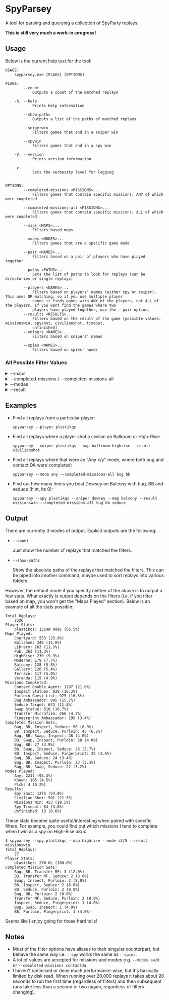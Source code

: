 # SpyParsey

A tool for parsing and querying a collection of SpyParty replays.

**This is still very much a work-in-progress!**

## Usage

Below is the current help text for the tool:

```
USAGE:
    spyparsey.exe [FLAGS] [OPTIONS]

FLAGS:
        --count
            Outputs a count of the matched replays

    -h, --help
            Prints help information

        --show-paths
            Outputs a list of the paths of matched replays

        --sniperwin
            Filters games that end in a sniper win

        --spywin
            Filters games that end in a spy win

    -V, --version
            Prints version information

    -v
            Sets the verbosity level for logging


OPTIONS:
        --completed-missions <MISSIONS>...
            Filters games that contain specific missions, ANY of which were completed

        --completed-missions-all <MISSIONS>...
            Filters games that contain specific missions, ALL of which were completed

        --maps <MAPS>...
            Filters based maps

        --modes <MODES>...
            Filters games that are a specific game mode

        --pair <NAMES>...
            Filters based on a pair of players who have played together

        --paths <PATHS>...
            Sets the list of paths to look for replays (can be directories or single replays)

        --players <NAMES>...
            Filters based on players' names (either spy or sniper). This uses OR matching, so if you use multiple player
            names it finds games with ANY of the players, not ALL of the players. If you want find the games where two
            players have played together, use the --pair option.
        --results <RESULTS>...
            Filters based on the result of the game [possible values: missionswin, spyshot, civilianshot, timeout,
            unfinished]
        --snipers <NAMES>...
            Filters based on snipers' names

        --spies <NAMES>...
            Filters based on spies' names
```

### All Possible Filter Values
<details> 
  <summary>--maps</summary>
  <ul>
      <li><code>aquarium</code></li>
      <li><code>balcony</code></li>
      <li><code>ballroom</code></li>
      <li><code>courtyard</code></li>
      <li><code>"crowded pub"</code> or <code>crowdedpub</code></li>
      <li><code>"double modern"</code> or <code>doublemodern</code></li>
      <li><code>gallery</code></li>
      <li><code>"high rise"</code>, <code>high-rise</code> or <code>highrise</code></li>
      <li><code>modern</code></li>
      <li><code>moderne</code></li>
      <li><code>"old balcony"</code> or <code>oldbalcony</code></li>
      <li><code>"old ballroom"</code> or <code>oldballroom</code></li>
      <li><code>"old courtyard 1"</code>, <code>oldcourtyard1</code> or <code>cy1</code></li>
      <li><code>"old courtyard 2"</code>, <code>oldcourtyard2</code> or <code>cy2</code></li>
      <li><code>"old gallery"</code> or <code>oldgallery</code></li>
      <li><code>"old veranda"</code> or <code>oldveranda</code></li>
      <li><code>panopticon</code> or <code>panop</code></li>
      <li><code>pub</code></li>
      <li><code>teien</code></li>
      <li><code>terrace</code></li>
      <li><code>veranda</code></li>
  </ul>
</details>

<details> 
  <summary>--completed-missions / --completed-missions-all</summary>
  <ul>
      <li><code>"bug ambassador"</code>, <code>bugambassador</code> or <code>bug</code></li>
      <li><code>"contact double agent"</code>, <code>contactdoubleagent</code>, <code>contactda</code>, <code>contact</code> or <code>bb</code></li>
      <li><code>"fingerprint ambassador"</code>, <code>fingerprintambassador</code>, <code>fingerprint</code> or <code>fp</code></li>
      <li><code>"inspect statues"</code>, <code>inspectstatues</code> or <code>inspect</code></li>
      <li><code>"purloin guest list"</code>, <code>purloinguestlist</code> or <code>purloin</code></li>
      <li><code>"seduce target"</code>, <code>seducetarget</code> or <code>seduce</code></li>
      <li><code>"swap statue"</code>, <code>swapstatue</code>, <code>swap</code> or <code>paws</code></li>
      <li><code>"transfer microfilm"</code>, <code>transfermicrofilm</code>, <code>transfermf</code> or <code>mf</code></li>
  </ul>
</details>

<details> 
  <summary>--modes</summary>
  <ul>
      <li><code>any</code> or <code>a</code></li>
      <li><code>pick</code> or <code>p</code></li>
      <li><code>known</code> or <code>k</code></li>
      <li><code>"any 7 of 8"</code>, <code>"any 7/8"</code>, <code>a7/8</code></li>
      <li><code>"pick 7 of 8"</code>, <code>"pick 7/8"</code>, <code>p7/8</code></li>
      <li><code>"known 4 of 4"</code>, <code>"known 4/4"</code>, <code>"known 4"</code>, <code>k4</code></li>
  </ul>
</details>

<details> 
  <summary>--result</summary>
  <ul>
      <li><code>missionswin</code></li>
      <li><code>spyshot</code></li>
      <li><code>civilianshot</code></li>
      <li><code>timeout</code></li>
      <li><code>unfinished</code></li>
  </ul>
</details>

## Examples

- Find all replays from a particular player:
  
  `spyparsey --player plastikqs`
- Find all replays where a player shot a civilian on Ballroom or High-Rise:

  `spyparsey --sniper plastikqs --map ballroom highrise --result civilianshot`
- Find all replays where that were an "Any x/y" mode, where both bug and contact DA were completed:

  `spyparsey --mode any --completed-missions-all bug bb`
  
- Find out how many times you beat Dowsey on Balcony with bug, BB and seduce (hint, its 0):

  `spyparsey --spy plastikqs --sniper dowsey --map balcony --result missionswin --completed-missions-all bug bb seduce`

## Output

There are currently 3 modes of output. Explicit outputs are the following:

- `--count`
  
  Just show the number of replays that matched the filters.
- `--show-paths`

  Show the absolute paths of the replays that matched the filters. This can be piped into another command, maybe used to sort replays into various folders.
  
However, the default mode if you specify neither of the above is to output a few stats. What exactly is output depends on the filters (i.e. if you filter based on map, you won't get the "Maps Played" section). Below is an example of all the stats possible:

```
Total Replays:
    2326
Player Stats:
    plastikqs: 1314W 999L (56.5%)
Maps Played:
    Courtyard: 553 (23.8%)
    Ballroom: 348 (15.0%)
    Library: 263 (11.3%)
    Pub: 263 (11.3%)
    HighRise: 230 (9.9%)
    Moderne: 179 (7.7%)
    Balcony: 128 (5.5%)
    Gallery: 126 (5.4%)
    Terrace: 117 (5.0%)
    Veranda: 115 (4.9%)
Missions Completed:
    Contact Double Agent: 1197 (21.0%)
    Inspect Statues: 928 (16.3%)
    Purloin Guest List: 925 (16.3%)
    Bug Ambassador: 895 (15.7%)
    Seduce Target: 673 (11.8%)
    Swap Statue: 610 (10.7%)
    Transfer Microfilm: 266 (4.7%)
    Fingerprint Ambassador: 195 (3.4%)
Completed Mission Sets:
    Bug, BB, Inspect, Seduce: 56 (8.0%)
    BB, Inspect, Seduce, Purloin: 43 (6.2%)
    Bug, BB, Swap, Inspect: 28 (4.0%)
    BB, Swap, Inspect, Purloin: 28 (4.0%)
    Bug, BB: 27 (3.9%)
    BB, Swap, Inspect, Seduce: 26 (3.7%)
    BB, Inspect, Seduce, Fingerprint: 25 (3.6%)
    Bug, BB, Seduce: 24 (3.4%)
    Bug, BB, Inspect, Purloin: 23 (3.3%)
    Bug, BB, Swap, Seduce: 22 (3.2%)
Modes Played:
    Any: 2217 (95.3%)
    Known: 105 (4.5%)
    Pick: 4 (0.2%)
Results:
    Spy Shot: 1275 (54.8%)
    Civilian Shot: 501 (21.5%)
    Missions Win: 453 (19.5%)
    Spy Timeout: 84 (3.6%)
    Unfinished: 13 (0.6%)
```

These stats become quite useful/interesting when paired with specific filters. For example, you could find out which missions I tend to complete when I win as a spy on High-Rise a3/5:

```
$ spyparsey --spy plastikqs --map highrise --mode a3/5 --result missionswin
Total Replays:
    27
Player Stats:
    plastikqs: 27W 0L (100.0%)
Completed Mission Sets:
    Bug, BB, Transfer MF: 3 (12.0%)
    BB, Transfer MF, Seduce: 2 (8.0%)
    Swap, Inspect, Purloin: 2 (8.0%)
    BB, Inspect, Seduce: 2 (8.0%)
    BB, Seduce, Purloin: 2 (8.0%)
    Bug, BB, Purloin: 2 (8.0%)
    Transfer MF, Seduce, Purloin: 2 (8.0%)
    Inspect, Seduce, Fingerprint: 1 (4.0%)
    Bug, Swap, Inspect: 1 (4.0%)
    BB, Purloin, Fingerprint: 1 (4.0%)
```

Seems like I enjoy going for those hard tells!

## Notes

- Most of the filter options have aliases to their singular counterpart, but behave the same way i.e. `--spy` works the same as `--spies`.
- A lot of values are accepted for missions and modes e.g. `--modes a4/8` or `--completed-missions contactda`
- I haven't optimised or done much performance-wise, but it's basically limited by disk read. When running over 20,000 replays it takes about 20 seconds to run the first time (regardless of filters) and then subsequent runs take less than a second or two (again, regardless of filters changing).
